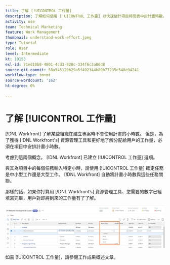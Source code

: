```yaml
---
title: 了解 [!UICONTROL 工作量]
description: 了解如何使用 [!UICONTROL 工作量] 以快速估計項目時間表中的計畫時數。
activity: use
team: Technical Marketing
feature: Work Management
thumbnail: understand-work-effort.jpeg
type: Tutorial
role: User
level: Intermediate
kt: 10153
exl-id: 71ed10b8-4801-4cd3-828c-334f6c3a86d8
source-git-commit: 58a545120b29a5f492344b89b77235e548e94241
workflow-type: tm+mt
source-wordcount: '162'
ht-degree: 0%

---
```


# 了解 [!UICONTROL 工作量]

[!DNL Workfront] 了解某些組織在建立專案時不會使用計畫的小時數。 但是，為了獲得 [!DNL Workfront's] 資源管理工具和更好地了解分配給用戶的工作量，必須在項目中安排計畫小時數。

考慮到這兩個概念， [!DNL Workfront] 已建立 [!UICONTROL 工作量] 選項。

與其為項目中的每個任務輸入特定小時，請使用 [!UICONTROL 工作量] 確定任務是中小型工作還是大型工作。 [!DNL Workfront] 自動將計畫小時數與這些任務關聯。

那樣的話，如果你打算用 [!DNL Workfront’s] 資源管理工具、您需要的數字已經填寫完畢，用戶對即將到來的工作量有了了解。

![項目任務清單，包含 [!UICONTROL 工作量] 欄](assets/planner-fund-work-effort.png)

<!---
need hyperlink below
--->

如需 [!UICONTROL 工作量]，請參閱工作成果概述文章。
